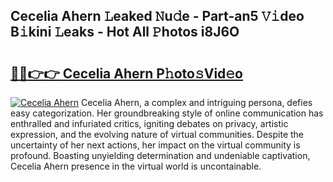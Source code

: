 ## Cecelia Ahern 𝙻eaked 𝙽u𝚍e - Part-an5 𝚅𝚒deo B𝚒kini 𝙻eaks - Hot All 𝙿hotos i8J6O

# <h2><a href="http://ld5qeh.urlbe.top/?page=Cecelia+Ahern">🔗🔗👉👉 Cecelia Ahern P𝚑oto𝚜Vid𝚎o</a></h2>

[![Cecelia Ahern](https://i.imgur.com/eBuTRDB.gif)](http://ld5qeh.urlbe.top/?page=Cecelia+Ahern)
Cecelia Ahern, a complex and intriguing persona, defies easy categorization. Her groundbreaking style of online communication has enthralled and infuriated critics, igniting debates on privacy, artistic expression, and the evolving nature of virtual communities. Despite the uncertainty of her next actions, her impact on the virtual community is profound. Boasting unyielding determination and undeniable captivation, Cecelia Ahern presence in the virtual world is uncontainable.
